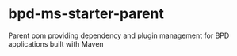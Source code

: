 # bpd-ms-starter-parent
Parent pom providing dependency and plugin management for BPD applications built with Maven
